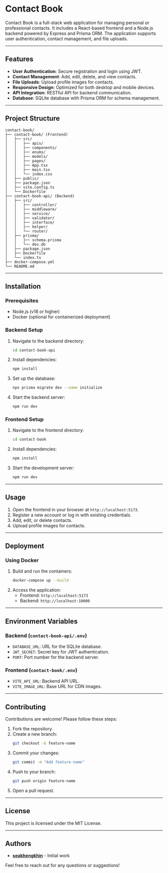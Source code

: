 # Contact Book

Contact Book is a full-stack web application for managing personal or professional contacts. It includes a React-based frontend and a Node.js backend powered by Express and Prisma ORM. The application supports user authentication, contact management, and file uploads.

---

## Features

- **User Authentication**: Secure registration and login using JWT.
- **Contact Management**: Add, edit, delete, and view contacts.
- **File Uploads**: Upload profile images for contacts.
- **Responsive Design**: Optimized for both desktop and mobile devices.
- **API Integration**: RESTful API for backend communication.
- **Database**: SQLite database with Prisma ORM for schema management.

---

## Project Structure

```
contact-book/
├── contact-book/ (Frontend)
│   ├── src/
│   │   ├── apis/
│   │   ├── components/
│   │   ├── enums/
│   │   ├── models/
│   │   ├── pages/
│   │   ├── App.tsx
│   │   ├── main.tsx
│   │   └── index.css
│   ├── public/
│   ├── package.json
│   ├── vite.config.ts
│   └── Dockerfile
├── contact-book-api/ (Backend)
│   ├── src/
│   │   ├── controller/
│   │   ├── middleware/
│   │   ├── service/
│   │   ├── validator/
│   │   ├── interface/
│   │   ├── helper/
│   │   └── router/
│   ├── prisma/
│   │   ├── schema.prisma
│   │   └── dev.db
│   ├── package.json
│   ├── Dockerfile
│   └── index.ts
├── docker-compose.yml
└── README.md
```

---

## Installation

### Prerequisites

- Node.js (v18 or higher)
- Docker (optional for containerized deployment)

### Backend Setup

1. Navigate to the backend directory:
   ```bash
   cd contact-book-api
   ```
2. Install dependencies:
   ```bash
   npm install
   ```
3. Set up the database:
   ```bash
   npx prisma migrate dev --name initialize
   ```
4. Start the backend server:
   ```bash
   npm run dev
   ```

### Frontend Setup

1. Navigate to the frontend directory:
   ```bash
   cd contact-book
   ```
2. Install dependencies:
   ```bash
   npm install
   ```
3. Start the development server:
   ```bash
   npm run dev
   ```

---

## Usage

1. Open the frontend in your browser at `http://localhost:5173`.
2. Register a new account or log in with existing credentials.
3. Add, edit, or delete contacts.
4. Upload profile images for contacts.

---

## Deployment

### Using Docker

1. Build and run the containers:
   ```bash
   docker-compose up --build
   ```
2. Access the application:
   - Frontend: `http://localhost:5173`
   - Backend: `http://localhost:10000`

---

## Environment Variables

### Backend (`contact-book-api/.env`)

- `DATABASE_URL`: URL for the SQLite database.
- `JWT_SECRET`: Secret key for JWT authentication.
- `PORT`: Port number for the backend server.

### Frontend (`contact-book/.env`)

- `VITE_API_URL`: Backend API URL.
- `VITE_IMAGE_URL`: Base URL for CDN images.

---

## Contributing

Contributions are welcome! Please follow these steps:

1. Fork the repository.
2. Create a new branch:
   ```bash
   git checkout -b feature-name
   ```
3. Commit your changes:
   ```bash
   git commit -m "Add feature-name"
   ```
4. Push to your branch:
   ```bash
   git push origin feature-name
   ```
5. Open a pull request.

---

## License

This project is licensed under the MIT License.

---

## Authors

- **[seakhengkhin](https://github.com/seakhengkhin)** - Initial work

Feel free to reach out for any questions or suggestions!
